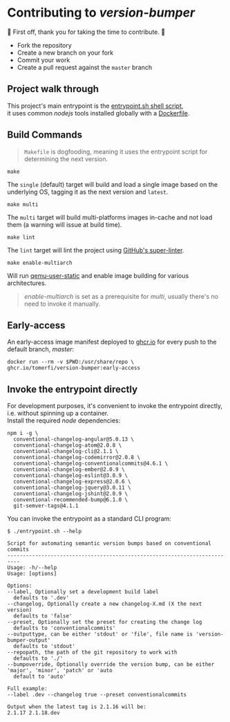 # Contributing to *version-bumper*

:clap: First off, thank you for taking the time to contribute. :clap:

- Fork the repository
- Create a new branch on your fork
- Commit your work
- Create a pull request against the `master` branch

## Project walk through

This project's main entrypoint is the
[entrypoint.sh shell script](https://github.com/TomerFi/version-bumper/blob/master/entrypoint.sh),<br/>
it uses common *nodejs* tools installed globally with a
[Dockerfile](https://github.com/TomerFi/version-bumper/blob/master/Dockerfile).

## Build Commands

> `Makefile` is dogfooding, meaning it uses the entrypoint script for determining the next version.

```shell
make
```

The `single` (default) target will build and load a single image based on the underlying OS,
tagging it as the next version and `latest`.

```shell
make multi
```

The `multi` target will build multi-platforms images in-cache and not load them (a warning
will issue at build time).

```shell
make lint
```

The `lint` target will lint the project using [GitHub's super-linter](https://github.com/github/super-linter).

```shell
make enable-multiarch
```

Will run [qemu-user-static](https://github.com/multiarch/qemu-user-static) and enable image building for various
architectures.

> *enable-multiarch* is set as a prerequisite for *multi*, usually there's no need to invoke it manually.

## Early-access

An early-access image manifest deployed to
[ghcr.io](https://github.com/TomerFi/version-bumper/pkgs/container/version-bumper)
for every push to the default branch, *master*:

```shell
docker run --rm -v $PWD:/usr/share/repo \
ghcr.io/tomerfi/version-bumper:early-access
```

## Invoke the entrypoint directly

For development purposes, it's convenient to invoke the entrypoint directly, i.e. without spinning up a container.<br/>
Install the required *node* dependencies:

```shell
npm i -g \
  conventional-changelog-angular@5.0.13 \
  conventional-changelog-atom@2.0.8 \
  conventional-changelog-cli@2.1.1 \
  conventional-changelog-codemirror@2.0.8 \
  conventional-changelog-conventionalcommits@4.6.1 \
  conventional-changelog-ember@2.0.9 \
  conventional-changelog-eslint@3.0.9 \
  conventional-changelog-express@2.0.6 \
  conventional-changelog-jquery@3.0.11 \
  conventional-changelog-jshint@2.0.9 \
  conventional-recommended-bump@6.1.0 \
  git-semver-tags@4.1.1
```

You can invoke the entrypoint as a standard CLI program:

```shell
$ ./entrypoint.sh --help

Script for automating semantic version bumps based on conventional commits
--------------------------------------------------------------------------
Usage: -h/--help
Usage: [options]

Options:
--label, Optionally set a development build label
  defaults to '.dev'
--changelog, Optionally create a new changelog-X.md (X the next version)
  defaults to 'false'
--preset, Optionally set the preset for creating the change log
  defaults to 'conventionalcommits'
--outputtype, can be either 'stdout' or 'file', file name is 'version-bumper-output'
  defaults to 'stdout'
--repopath, the path of the git repository to work with
  defaults to './'
--bumpoverride, Optionally override the version bump, can be either 'major', 'minor', 'patch' or 'auto
  default to 'auto'

Full example:
--label .dev --changelog true --preset conventionalcommits

Output when the latest tag is 2.1.16 will be:
2.1.17 2.1.18.dev
```
